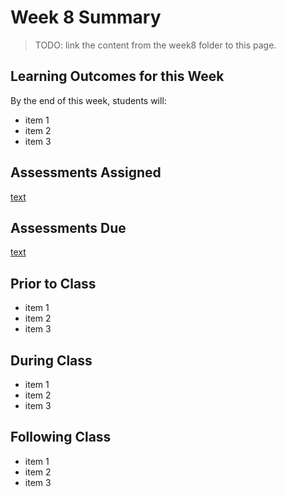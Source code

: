 # Week 8 Summary

> TODO: link the content from the week8 folder to this page.

## Learning Outcomes for this Week

By the end of this week, students will:

- item 1
- item 2
- item 3

## Assessments Assigned

[text](https://link)

## Assessments Due

[text](https://link)

## Prior to Class

- item 1
- item 2
- item 3

## During Class

- item 1
- item 2
- item 3

## Following Class

- item 1
- item 2
- item 3
